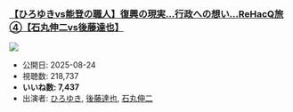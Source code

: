### [【ひろゆきvs能登の職人】復興の現実…行政への想い…ReHacQ旅④【石丸伸二vs後藤達也】](https://www.youtube.com/watch?v=_vOWo2VNv1w)
[![](https://img.youtube.com/vi/_vOWo2VNv1w/sddefault.jpg)](https://www.youtube.com/watch?v=_vOWo2VNv1w)
-   公開日: 2025-08-24
-   視聴数: 218,737
-   **いいね数: 7,437**
-   出演者: [ひろゆき](/rehacq_fan/people/ひろゆき "wikilink"), [後藤達也](/rehacq_fan/people/後藤達也 "wikilink"), [石丸伸二](/rehacq_fan/people/石丸伸二 "wikilink")
